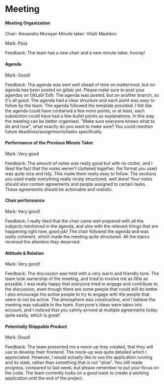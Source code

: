 # Meeting

#### Meeting Organization

Chair: Alexandru Mureşan
Minute taker: Vitalii Mashkov

Mark: Pass

Feedback: The team has a new chair and a new minute taker, hooray!


#### Agenda 

Mark: Good!

Feedback: The agenda was sent well ahead of time on mattermost, but no agenda has been posted on gitlab yet. Please make sure to post your agendas on GitLab! Edit: The agenda was posted, but on another branch, so it's all good. The agenda had a clear structure and each point was easy to follow by the team. The agenda followed the template provided. I felt like the agenda could have contained a few more points, or at least, each subsection could have had a few bullet points as explanations. In this way the meeting can be better organised. "Make sure everyone knows what to do and how", what exactly do you want to make sure? You could mention future deadlines/assignments/tasks specifically.

#### Performance of the *Previous* Minute Taker

Mark: Very good

Feedback: The amount of notes was really good but with no clutter, and I liked the fact that the notes weren't cluttered together, the format you used was quite nice and tidy. This made them really easy to follow. The sections you used made everything really nicely structured, well done! Your notes should also contain agreements and people assigned to certain tasks. These agreements should be actionable and realistic.

#### Chair performance

Mark: Very good!

Feedback: I really liked that the chair came well prepared with all the subjects mentioned in the agenda, and also with the relevant things that are happening right now, good job! The chair followed the agenda and was really coherent, which made the meeting quite structured. All the topics received the attention they deserved. 

#### Attitude & Relation

Mark: Very good!

Feedback: The discussion was held with a very warm and friendly tone. The team took ownership of the meeting, and tried to involve me as little as possible. I was really happy that everyone tried to engage and contribute to the discussion, even though there are some people that could still do better. I also encourage the active people to try to engage with the people that seem to not be active. The atmosphere was constructive, and I believe the meeting was valuable to the team. Everyone's ideas were taken into account, and I noticed that you calmly arrived at multiple agreements today quite easily, which is great!


#### Potentially Shippable Product

Mark: Good!

Feedback: The team presented me a mock-up they created, that they will use to develop their frontend. The mock-up was quite detailed which I appreciated. However, I would actually like to see the application running and its state, rather than something that is not "alive". You still made progress, compared to last week, but please remember to put your focus on the code. The team currently looks on a good track to create a working application until the end of the project.
